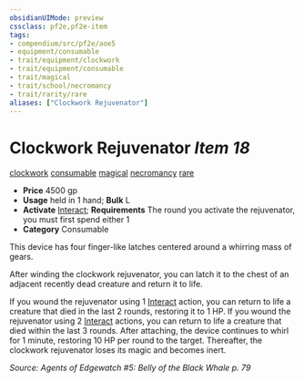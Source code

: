 ```yaml
---
obsidianUIMode: preview
cssclass: pf2e,pf2e-item
tags:
- compendium/src/pf2e/aoe5
- equipment/consumable
- trait/equipment/clockwork
- trait/equipment/consumable
- trait/magical
- trait/school/necromancy
- trait/rarity/rare
aliases: ["Clockwork Rejuvenator"]
---
```

# Clockwork Rejuvenator *Item 18*  
[clockwork](clockwork-g-g.md)  [consumable](consumable.md)  [magical](magical.md)  [necromancy](necromancy.md)  [rare](rare.md)  

- **Price** 4500 gp
- **Usage** held in 1 hand; **Bulk** L
- **Activate** [Interact](interact.md); **Requirements** The round you activate the rejuvenator, you must first spend either 1
- **Category** Consumable

This device has four finger-like latches centered around a whirring mass of gears.

After winding the clockwork rejuvenator, you can latch it to the chest of an adjacent recently dead creature and return it to life.

If you wound the rejuvenator using 1 [Interact](interact.md) action, you can return to life a creature that died in the last 2 rounds, restoring it to 1 HP. If you wound the rejuvenator using 2 [Interact](interact.md) actions, you can return to life a creature that died within the last 3 rounds. After attaching, the device continues to whirl for 1 minute, restoring 10 HP per round to the target. Thereafter, the clockwork rejuvenator loses its magic and becomes inert.

*Source: Agents of Edgewatch #5: Belly of the Black Whale p. 79*